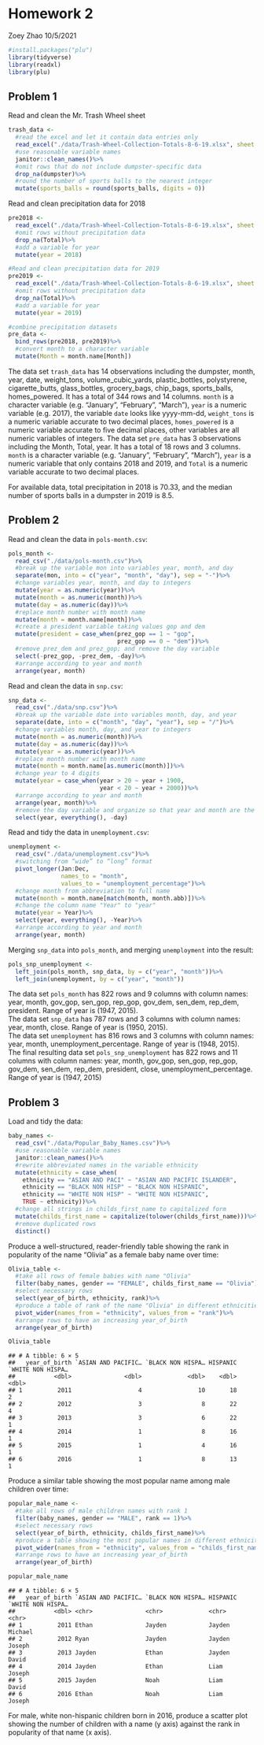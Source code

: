 Homework 2
================
Zoey Zhao
10/5/2021

``` r
#install.packages("plu")
library(tidyverse)
library(readxl)
library(plu)
```

## Problem 1

Read and clean the Mr. Trash Wheel sheet

``` r
trash_data <- 
  #read the excel and let it contain data entries only
  read_excel("./data/Trash-Wheel-Collection-Totals-8-6-19.xlsx", sheet = 1, range = "A2:N408")%>%
  #use reasonable variable names
  janitor::clean_names()%>%
  #omit rows that do not include dumpster-specific data
  drop_na(dumpster)%>%
  #round the number of sports balls to the nearest integer
  mutate(sports_balls = round(sports_balls, digits = 0))
```

Read and clean precipitation data for 2018

``` r
pre2018 <- 
  read_excel("./data/Trash-Wheel-Collection-Totals-8-6-19.xlsx", sheet = 5, range = "A2:B14")%>%
  #omit rows without precipitation data
  drop_na(Total)%>%
  #add a variable for year
  mutate(year = 2018)

#Read and clean precipitation data for 2019
pre2019 <- 
  read_excel("./data/Trash-Wheel-Collection-Totals-8-6-19.xlsx", sheet = 4, range = "A2:B14")%>%
  #omit rows without precipitation data
  drop_na(Total)%>%
  #add a variable for year
  mutate(year = 2019)

#combine precipitation datasets
pre_data <- 
  bind_rows(pre2018, pre2019)%>%
  #convert month to a character variable
  mutate(Month = month.name[Month])
```

The data set `trash_data` has 14 observations including the dumpster,
month, year, date, weight\_tons, volume\_cubic\_yards, plastic\_bottles,
polystyrene, cigarette\_butts, glass\_bottles, grocery\_bags,
chip\_bags, sports\_balls, homes\_powered. It has a total of 344 rows
and 14 columns. `month` is a character variable (e.g. “January”,
“February”, “March”), `year` is a numeric variable (e.g. 2017), the
variable `date` looks like yyyy-mm-dd, `weight_tons` is a numeric
variable accurate to two decimal places, `homes_powered` is a numeric
variable accurate to five decimal places, other variables are all
numeric variables of integers. The data set `pre_data` has 3
observations including the Month, Total, year. It has a total of 18 rows
and 3 columns. `month` is a character variable (e.g. “January”,
“February”, “March”), `year` is a numeric variable that only contains
2018 and 2019, and `Total` is a numeric variable accurate to two decimal
places.

For available data, total precipitation in 2018 is 70.33, and the median
number of sports balls in a dumpster in 2019 is 8.5.

## Problem 2

Read and clean the data in `pols-month.csv`:

``` r
pols_month <- 
  read_csv("./data/pols-month.csv")%>%
  #break up the variable mon into variables year, month, and day
  separate(mon, into = c("year", "month", "day"), sep = "-")%>%
  #change variables year, month, and day to integers
  mutate(year = as.numeric(year))%>%
  mutate(month = as.numeric(month))%>%
  mutate(day = as.numeric(day))%>%
  #replace month number with month name
  mutate(month = month.name[month])%>%
  #create a president variable taking values gop and dem
  mutate(president = case_when(prez_gop == 1 ~ "gop",
                               prez_gop == 0 ~ "dem"))%>%
  #remove prez_dem and prez_gop; and remove the day variable
  select(-prez_gop, -prez_dem, -day)%>%
  #arrange according to year and month
  arrange(year, month)
```

Read and clean the data in `snp.csv`:

``` r
snp_data <- 
  read_csv("./data/snp.csv")%>%
  #break up the variable date into variables month, day, and year
  separate(date, into = c("month", "day", "year"), sep = "/")%>%
  #change variables month, day, and year to integers
  mutate(month = as.numeric(month))%>%
  mutate(day = as.numeric(day))%>%
  mutate(year = as.numeric(year))%>%
  #replace month number with month name
  mutate(month = month.name[as.numeric(month)])%>%
  #change year to 4 digits
  mutate(year = case_when(year > 20 ~ year + 1900,
                          year < 20 ~ year + 2000))%>%
  #arrange according to year and month
  arrange(year, month)%>%
  #remove the day variable and organize so that year and month are the leading columns
  select(year, everything(), -day)
```

Read and tidy the data in `unemployment.csv`:

``` r
unemployment <- 
  read_csv("./data/unemployment.csv")%>%
  #switching from “wide” to “long” format
  pivot_longer(Jan:Dec,
               names_to = "month",
               values_to = "unemployment_percentage")%>%
  #change month from abbreviation to full name
  mutate(month = month.name[match(month, month.abb)])%>%
  #change the column name "Year" to "year"
  mutate(year = Year)%>%
  select(year, everything(), -Year)%>%
  #arrange according to year and month
  arrange(year, month)
```

Merging `snp_data` into `pols_month`, and merging `unemployment` into
the result:

``` r
pols_snp_unemployment <- 
  left_join(pols_month, snp_data, by = c("year", "month"))%>%
  left_join(unemployment, by = c("year", "month"))
```

The data set `pols_month` has 822 rows and 9 columns with column names:
year, month, gov\_gop, sen\_gop, rep\_gop, gov\_dem, sen\_dem, rep\_dem,
president. Range of year is (1947, 2015).  
The data set `snp_data` has 787 rows and 3 columns with column names:
year, month, close. Range of year is (1950, 2015).  
The data set `unemployment` has 816 rows and 3 columns with column
names: year, month, unemployment\_percentage. Range of year is (1948,
2015).  
The final resulting data set `pols_snp_unemployment` has 822 rows and 11
columns with column names: year, month, gov\_gop, sen\_gop, rep\_gop,
gov\_dem, sen\_dem, rep\_dem, president, close,
unemployment\_percentage. Range of year is (1947, 2015)

## Problem 3

Load and tidy the data:

``` r
baby_names <- 
  read_csv("./data/Popular_Baby_Names.csv")%>%
  #use reasonable variable names
  janitor::clean_names()%>%
  #rewrite abbreviated names in the variable ethnicity
  mutate(ethnicity = case_when(
    ethnicity == "ASIAN AND PACI" ~ "ASIAN AND PACIFIC ISLANDER",
    ethnicity == "BLACK NON HISP" ~ "BLACK NON HISPANIC",
    ethnicity == "WHITE NON HISP" ~ "WHITE NON HISPANIC",
    TRUE ~ ethnicity))%>%
  #change all strings in childs_first_name to capitalized form
  mutate(childs_first_name = capitalize(tolower(childs_first_name)))%>%
  #remove duplicated rows
  distinct()
```

Produce a well-structured, reader-friendly table showing the rank in
popularity of the name “Olivia” as a female baby name over time:

``` r
Olivia_table <- 
  #take all rows of female babies with name "Olivia"
  filter(baby_names, gender == "FEMALE", childs_first_name == "Olivia")%>%
  #select necessary rows
  select(year_of_birth, ethnicity, rank)%>%
  #produce a table of rank of the name "Olivia" in different ethnicities over time
  pivot_wider(names_from = "ethnicity", values_from = "rank")%>%
  #arrange rows to have an increasing year_of_birth
  arrange(year_of_birth)

Olivia_table
```

    ## # A tibble: 6 × 5
    ##   year_of_birth `ASIAN AND PACIFIC… `BLACK NON HISPA… HISPANIC `WHITE NON HISPA…
    ##           <dbl>               <dbl>             <dbl>    <dbl>             <dbl>
    ## 1          2011                   4                10       18                 2
    ## 2          2012                   3                 8       22                 4
    ## 3          2013                   3                 6       22                 1
    ## 4          2014                   1                 8       16                 1
    ## 5          2015                   1                 4       16                 1
    ## 6          2016                   1                 8       13                 1

Produce a similar table showing the most popular name among male
children over time:

``` r
popular_male_name <- 
  #take all rows of male children names with rank 1
  filter(baby_names, gender == "MALE", rank == 1)%>%
  #select necessary rows
  select(year_of_birth, ethnicity, childs_first_name)%>%
  #produce a table showing the most popular names in different ethnicities over time
  pivot_wider(names_from = "ethnicity", values_from = "childs_first_name")%>%
  #arrange rows to have an increasing year_of_birth
  arrange(year_of_birth)

popular_male_name
```

    ## # A tibble: 6 × 5
    ##   year_of_birth `ASIAN AND PACIFIC… `BLACK NON HISPA… HISPANIC `WHITE NON HISPA…
    ##           <dbl> <chr>               <chr>             <chr>    <chr>            
    ## 1          2011 Ethan               Jayden            Jayden   Michael          
    ## 2          2012 Ryan                Jayden            Jayden   Joseph           
    ## 3          2013 Jayden              Ethan             Jayden   David            
    ## 4          2014 Jayden              Ethan             Liam     Joseph           
    ## 5          2015 Jayden              Noah              Liam     David            
    ## 6          2016 Ethan               Noah              Liam     Joseph

For male, white non-hispanic children born in 2016, produce a scatter
plot showing the number of children with a name (y axis) against the
rank in popularity of that name (x axis).
